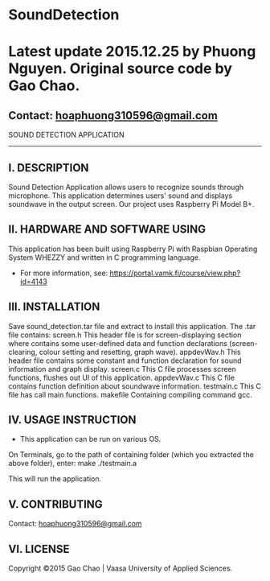 # SoundDetection
Latest update 2015.12.25 by Phuong Nguyen.
Original source code by Gao Chao.
==================================
Contact: hoaphuong310596@gmail.com
----------------------------------

   SOUND DETECTION APPLICATION

----------------------------------

I. DESCRIPTION
-----------
Sound Detection Application allows users to recognize sounds through microphone. This application determines users' sound and displays soundwave in the output screen. Our project uses Raspberry Pi Model B+. 

II. HARDWARE AND SOFTWARE USING
-------------------------------
This application has been built using Raspberry Pi with Raspbian Operating System WHEZZY and written in C programming language.

* For more information, see: https://portal.vamk.fi/course/view.php?id=4143 

III. INSTALLATION
-----------------
Save sound_detection.tar file and extract to install this application.
The .tar file contains:
	screen.h
		This header file is for screen-displaying section where contains some user-defined data and function declarations (screen-clearing, colour setting and resetting, graph wave).
	appdevWav.h
		This header file contains some constant and function declaration for sound information and graph display.
	screen.c
		This C file processes screen functions, flushes out UI of this application.
	appdevWav.c
		This C file contains function definition about soundwave information.
	testmain.c
		This C file has call main functions.
	makefile
		Containing compiling command gcc.

IV. USAGE INSTRUCTION
----------------------
* This application can be run on various OS.

On Terminals, go to the path of containing folder (which you extracted the above folder), enter:
	make
	./testmain.a

This will run the application.

V. CONTRIBUTING
---------------
Contact: hoaphuong310596@gmail.com

VI. LICENSE
-----------
Copyright ©2015 Gao Chao | Vaasa University of Applied Sciences.

